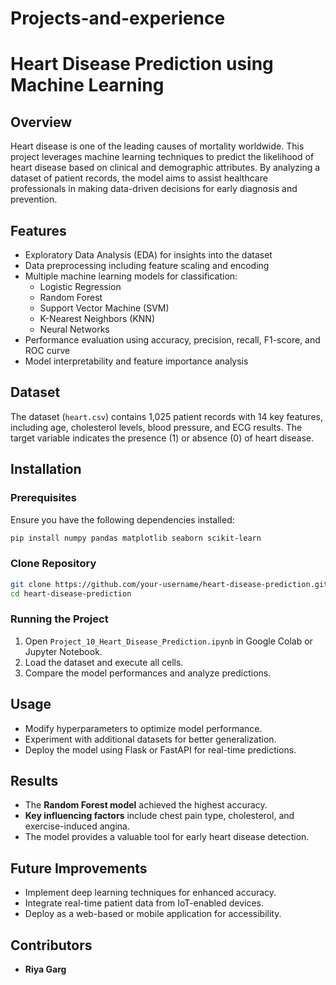 # Projects-and-experience
# Heart Disease Prediction using Machine Learning

## Overview

Heart disease is one of the leading causes of mortality worldwide. This project leverages machine learning techniques to predict the likelihood of heart disease based on clinical and demographic attributes. By analyzing a dataset of patient records, the model aims to assist healthcare professionals in making data-driven decisions for early diagnosis and prevention.

## Features

- Exploratory Data Analysis (EDA) for insights into the dataset
- Data preprocessing including feature scaling and encoding
- Multiple machine learning models for classification:
  - Logistic Regression
  - Random Forest
  - Support Vector Machine (SVM)
  - K-Nearest Neighbors (KNN)
  - Neural Networks
- Performance evaluation using accuracy, precision, recall, F1-score, and ROC curve
- Model interpretability and feature importance analysis

## Dataset

The dataset (`heart.csv`) contains 1,025 patient records with 14 key features, including age, cholesterol levels, blood pressure, and ECG results. The target variable indicates the presence (1) or absence (0) of heart disease.

## Installation

### Prerequisites

Ensure you have the following dependencies installed:

```bash
pip install numpy pandas matplotlib seaborn scikit-learn
```

### Clone Repository

```bash
git clone https://github.com/your-username/heart-disease-prediction.git
cd heart-disease-prediction
```

### Running the Project

1. Open `Project_10_Heart_Disease_Prediction.ipynb` in Google Colab or Jupyter Notebook.
2. Load the dataset and execute all cells.
3. Compare the model performances and analyze predictions.

## Usage

- Modify hyperparameters to optimize model performance.
- Experiment with additional datasets for better generalization.
- Deploy the model using Flask or FastAPI for real-time predictions.

## Results

- The **Random Forest model** achieved the highest accuracy.
- **Key influencing factors** include chest pain type, cholesterol, and exercise-induced angina.
- The model provides a valuable tool for early heart disease detection.

## Future Improvements

- Implement deep learning techniques for enhanced accuracy.
- Integrate real-time patient data from IoT-enabled devices.
- Deploy as a web-based or mobile application for accessibility.

## Contributors

- **Riya Garg**





